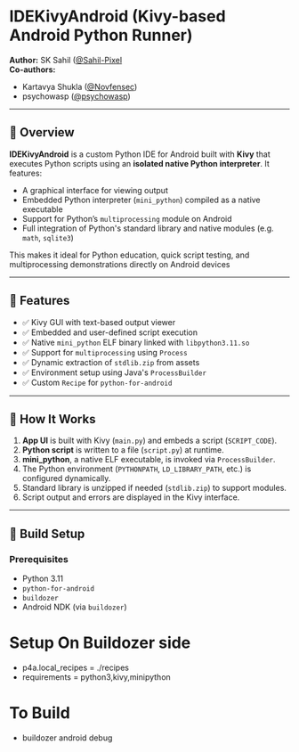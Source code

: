 # IDEKivyAndroid (Kivy-based Android Python Runner)

**Author:** SK Sahil ([@Sahil-Pixel](https://github.com/Sahil-pixel)  
**Co-authors:**  
- Kartavya Shukla ([@Novfensec](https://github.com/Novfensec))  
- psychowasp ([@psychowasp](https://github.com/psychowasp))  

---

## 📌 Overview

**IDEKivyAndroid** is a custom Python IDE for Android built with **Kivy** that executes Python scripts using an **isolated native Python interpreter**. It features:

- A graphical interface for  viewing output
- Embedded Python interpreter (`mini_python`) compiled as a native executable
- Support for Python’s `multiprocessing` module on Android
- Full integration of Python's standard library and native modules (e.g. `math`, `sqlite3`)

This makes it ideal for Python education, quick script testing, and multiprocessing demonstrations directly on Android devices 

---

## 🚀 Features

- ✅ Kivy GUI with text-based output viewer
- ✅ Embedded and user-defined script execution
- ✅ Native `mini_python` ELF binary linked with `libpython3.11.so`
- ✅ Support for `multiprocessing` using `Process`
- ✅ Dynamic extraction of `stdlib.zip` from assets
- ✅ Environment setup using Java's `ProcessBuilder`
- ✅ Custom `Recipe` for `python-for-android`

---

## 📱 How It Works

1. **App UI** is built with Kivy (`main.py`) and embeds a script (`SCRIPT_CODE`).
2. **Python script** is written to a file (`script.py`) at runtime.
3. **mini_python**, a native ELF executable, is invoked via `ProcessBuilder`.
4. The Python environment (`PYTHONPATH`, `LD_LIBRARY_PATH`, etc.) is configured dynamically.
5. Standard library is unzipped if needed (`stdlib.zip`) to support modules.
6. Script output and errors are displayed in the Kivy interface.

---

## 🔧 Build Setup

### Prerequisites

- Python 3.11
- `python-for-android`
- `buildozer`
- Android NDK (via `buildozer`)

# Setup On Buildozer side 
- p4a.local_recipes = ./recipes
- requirements = python3,kivy,minipython
# To Build  
- buildozer android debug

